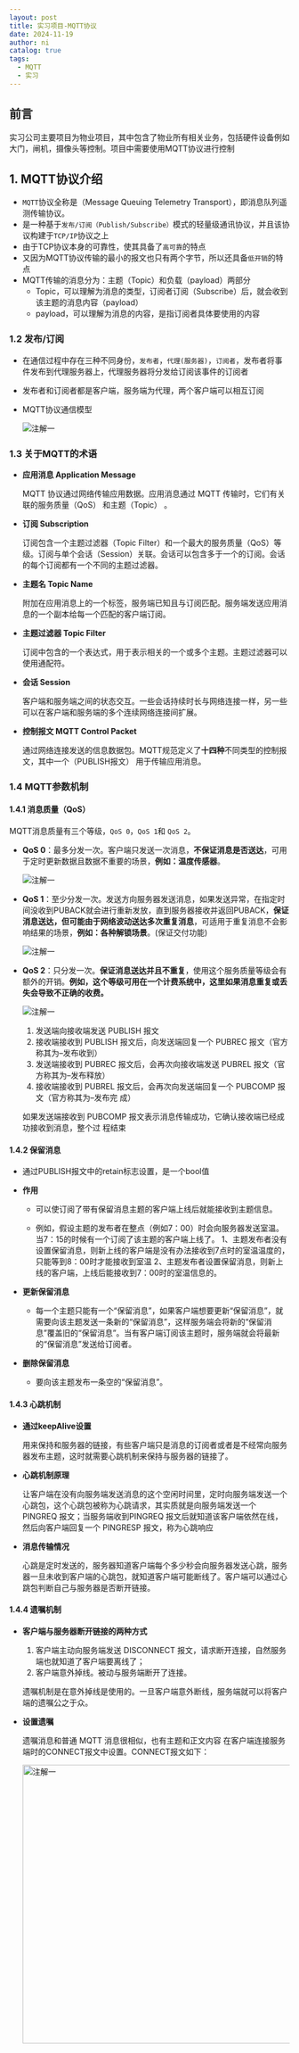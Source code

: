 ```yaml
---
layout: post
title: 实习项目-MQTT协议
date: 2024-11-19
author: ni
catalog: true
tags:
  - MQTT
  - 实习
---
```


## 前言

实习公司主要项目为物业项目，其中包含了物业所有相关业务，包括硬件设备例如大门，闸机，摄像头等控制。项目中需要使用MQTT协议进行控制

## 1. MQTT协议介绍

- `MQTT`协议全称是（Message Queuing Telemetry Transport），即消息队列遥测传输协议。
- 是一种基于`发布/订阅（Publish/Subscribe）`模式的轻量级通讯协议，并且该协议构建于`TCP/IP`协议之上
- 由于TCP协议本身的可靠性，使其具备了`高可靠`的特点
- 又因为MQTT协议传输的最小的报文也只有两个字节，所以还具备`低开销`的特点
- MQTT传输的消息分为：主题（Topic）和负载（payload）两部分
  - Topic，可以理解为消息的类型，订阅者订阅（Subscribe）后，就会收到该主题的消息内容（payload）
  - payload，可以理解为消息的内容，是指订阅者具体要使用的内容

### 1.2 发布/订阅

- 在通信过程中存在三种不同身份，`发布者`，`代理(服务器)`，`订阅者`，发布者将事件发布到代理服务器上，代理服务器将分发给订阅该事件的订阅者

- 发布者和订阅者都是客户端，服务端为代理，两个客户端可以相互订阅

- MQTT协议通信模型

  <p>
      <img src="https://nihhh1-blog.oss-cn-beijing.aliyuncs.com/my-blog/MQTT/74d459402d216cadeb1f8aede78056b8.png" alt="注解一" title="注解一" />
  </p>

### 1.3 关于MQTT的术语

- **应用消息 Application Message**

  MQTT 协议通过网络传输应用数据。应用消息通过 MQTT 传输时，它们有关联的服务质量（QoS） 和主题（Topic） 。

- **订阅 Subscription**

  订阅包含一个主题过滤器（Topic Filter）和一个最大的服务质量（QoS）等级。订阅与单个会话（Session）关联。会话可以包含多于一个的订阅。会话的每个订阅都有一个不同的主题过滤器。

- **主题名 Topic Name**

  附加在应用消息上的一个标签，服务端已知且与订阅匹配。服务端发送应用消息的一个副本给每一个匹配的客户端订阅。

- **主题过滤器 Topic Filter**

  订阅中包含的一个表达式，用于表示相关的一个或多个主题。主题过滤器可以使用通配符。

- **会话 Session**

  客户端和服务端之间的状态交互。一些会话持续时长与网络连接一样，另一些可以在客户端和服务端的多个连续网络连接间扩展。

- **控制报文 MQTT Control Packet**

  通过网络连接发送的信息数据包。MQTT规范定义了**十四种**不同类型的控制报文，其中一个（PUBLISH报文） 用于传输应用消息。

### 1.4 MQTT参数机制

#### **1.4.1 消息质量（QoS）**

MQTT消息质量有三个等级，`QoS 0`，`QoS 1`和 `QoS 2`。

- **QoS 0**：最多分发一次。客户端只发送一次消息，**不保证消息是否送达**，可用于定时更新数据且数据不重要的场景，**例如：温度传感器**。

  <p>
      <img src="https://nihhh1-blog.oss-cn-beijing.aliyuncs.com/my-blog/MQTT/478c69780737d2be4501d27e9244a15a.png" alt="注解一" title="注解一" />
  </p>

  

- **QoS 1**：至少分发一次。发送方向服务器发送消息，如果发送异常，在指定时间没收到PUBACK就会进行重新发放，直到服务器接收并返回PUBACK，**保证消息送达，但可能由于网络波动送达多次重复消息**，可适用于重复消息不会影响结果的场景，**例如：各种解锁场景**。(保证交付功能)

  <p>
      <img src="https://nihhh1-blog.oss-cn-beijing.aliyuncs.com/my-blog/MQTT/910df6133aa4980ebf245deb8c2e7cef.png" alt="注解一" title="注解一" />
  </p>

- **QoS 2**：只分发一次。**保证消息送达并且不重复**，使用这个服务质量等级会有额外的开销。**例如，这个等级可用在一个计费系统中，这里如果消息重复或丢失会导致不正确的收费。**

  <p>
      <img src="https://nihhh1-blog.oss-cn-beijing.aliyuncs.com/my-blog/MQTT/a2318fcfe777db03e3f4a1598c2c89e2.png" alt="注解一" title="注解一" />
  </p>

  1. 发送端向接收端发送 PUBLISH 报文
  2. 接收端接收到 PUBLISH 报文后，向发送端回复一个 PUBREC 报文（官方称其为–发布收到）
  3. 发送端接收到 PUBREC 报文后，会再次向接收端发送 PUBREL 报文（官方称其为–发布释放）
  4. 接收端接收到 PUBREL 报文后，会再次向发送端回复一个 PUBCOMP 报文（官方称其为–发布完
     成）

  如果发送端接收到 PUBCOMP 报文表示消息传输成功，它确认接收端已经成功接收到消息，整个过
  程结束

#### 1.4.2 保留消息

- 通过PUBLISH报文中的retain标志设置，是一个bool值

- **作用**

  - 可以使订阅了带有保留消息主题的客户端上线后就能接收到主题信息。

  - 例如，假设主题的发布者在整点（例如7：00）时会向服务器发送室温。
    当7：15的时候有一个订阅了该主题的客户端上线了。
    1、主题发布者没有设置保留消息，则新上线的客户端是没有办法接收到7点时的室温温度的，只能等到8：00时才能接收到室温
    2、主题发布者设置保留消息，则新上线的客户端，上线后能接收到7：00时的室温信息的。

- **更新保留消息**

  - 每一个主题只能有一个“保留消息”，如果客户端想要更新“保留消息”，就需要向该主题发送一条新的“保留消息”，这样服务端会将新的“保留消息”覆盖旧的“保留消息”。当有客户端订阅该主题时，服务端就会将最新的“保留消息”发送给订阅者。

- **删除保留消息**

  - 要向该主题发布一条空的“保留消息”。

#### 1.4.3 心跳机制

- **通过keepAlive设置**

  用来保持和服务器的链接，有些客户端只是消息的订阅者或者是不经常向服务器发布主题，这时就需要心跳机制来保持与服务器的链接了。

- **心跳机制原理**

  让客户端在没有向服务端发送消息的这个空闲时间里，定时向服务端发送一个心跳包，这个心跳包被称为心跳请求，其实质就是向服务端发送一个 PINGREQ 报文；当服务端收到PINGREQ 报文后就知道该客户端依然在线，然后向客户端回复一个 PINGRESP 报文，称为心跳响应

- **消息传输情况**

  心跳是定时发送的，服务器知道客户端每个多少秒会向服务器发送心跳，服务器一旦未收到客户端的心跳包，就知道客户端可能断线了。客户端可以通过心跳包判断自己与服务器是否断开链接。

#### 1.4.4 遗嘱机制

- **客户端与服务器断开链接的两种方式**

  1. 客户端主动向服务端发送 DISCONNECT 报文，请求断开连接，自然服务端也就知道了客户端要离线了；
  2. 客户端意外掉线。被动与服务端断开了连接。

  遗嘱机制是在意外掉线是使用的。一旦客户端意外断线，服务端就可以将客户端的遗嘱公之于众。

- **设置遗嘱**

  遗嘱消息和普通 MQTT 消息很相似，也有主题和正文内容
   在客户端连接服务端时的CONNECT报文中设置。CONNECT报文如下：

  <p>
      <img src="https://nihhh1-blog.oss-cn-beijing.aliyuncs.com/my-blog/MQTT/Snipaste_2024-11-21_11-25-14.png" alt="注解一" title="注解一" style="width: 500px;"/>
  </p>

  